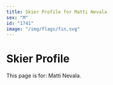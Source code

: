 ```yaml
---
title: Skier Profile for Matti Nevala
sex: "M"
id: "1741"
image: "/img/flags/fin.svg" 
---
```


# Skier Profile

This page is for: Matti Nevala.
    